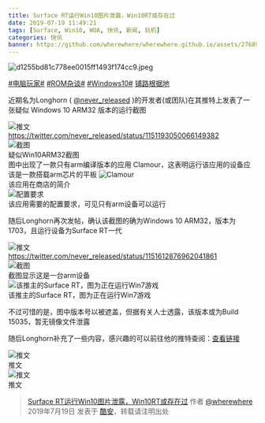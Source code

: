 ```yaml
---
title: Surface RT运行Win10图片泄露，Win10RT或存在过
date: 2019-07-19 11:49:21
tags: [Surface, Win10, WOA, 快讯, 新闻, 玩机]
categories: 快讯
banner: https://github.com/wherewhere/wherewhere.github.io/assets/27689196/5973083d-1616-4b76-ba3e-26fb9654a27b
---
```

![d1255bd81c778ee0015ff1493f174cc9.jpeg](https://github.com/wherewhere/wherewhere.github.io/assets/27689196/5973083d-1616-4b76-ba3e-26fb9654a27b)

[#电脑玩家#](https://www.coolapk.com/t/电脑玩家) [#ROM杂谈#](https://www.coolapk.com/t/ROM杂谈) [#Windows10#](https://www.coolapk.com/t/Windows10) [铺路根据地](https://www.coolapk.com/dyh/1480)

近期名为Longhorn ( [@never_released](https://twitter.com/never_released "Longhorn") )的开发者(或团队)在其推特上发表了一张疑似 Windows 10 ARM32 版本的运行截图

<img src="https://github.com/wherewhere/wherewhere.github.io/assets/27689196/f0358e90-bca5-4b08-8be7-e05f95d6c683" alt="推文"/>
<figcaption>
  <a href="https://twitter.com/never_released/status/1151193050066149382">https://twitter.com/never_released/status/1151193050066149382</a>
</figcaption>

<img src="https://github.com/wherewhere/wherewhere.github.io/assets/27689196/412f9942-c072-4a0c-b6c9-d270ac3d1861" alt="截图"/>
<figcaption>疑似Win10ARM32截图</figcaption>
图中出现了一款只有arm编译版本的应用 Clamour，这表明运行该应用的设备应该是一款搭载arm芯片的平板<!--more-->

<img src="https://github.com/wherewhere/wherewhere.github.io/assets/27689196/78cc6322-d86c-4b63-977e-93e091e6d2d4" alt="Clamour"/>
<figcaption>该应用在商店的简介</figcaption>

<img src="https://github.com/wherewhere/wherewhere.github.io/assets/27689196/2feca725-b534-44f2-929e-ef4867096761" alt="配置要求"/>
<figcaption>该应用需要的配置要求，可见只有arm设备可以运行</figcaption>

随后Longhorn再次发帖，确认该截图的确为Windows 10 ARM32，版本为1703，且运行设备为Surface RT一代

<img src="https://github.com/wherewhere/wherewhere.github.io/assets/27689196/9878a979-5fb0-4b9c-8226-5e3014d40c95" alt="推文"/>
<figcaption>
  <a href="https://twitter.com/never_released/status/1151612876962041861">https://twitter.com/never_released/status/1151612876962041861</a>
</figcaption>

<img src="https://github.com/wherewhere/wherewhere.github.io/assets/27689196/4c8fff52-8153-4297-adea-98b19983b5a1" alt="截图"/>
<figcaption>截图显示这是一台arm设备</figcaption>

<img src="https://github.com/wherewhere/wherewhere.github.io/assets/27689196/b69c8911-b6a1-4933-9562-dbcbc1150eb9" alt="该推主的Surface RT，图为正在运行Win7游戏"/>
<figcaption>该推主的Surface RT，图为正在运行Win7游戏</figcaption>

不过可惜的是，图中版本号以被遮盖，但据有关人士透露，该版本或为Build 15035，暂无镜像文件泄露

随后Longhorn补充了一些内容，感兴趣的可以前往他的推特查阅：[查看链接](https://twitter.com/never_released?s=17)

<img src="https://github.com/wherewhere/wherewhere.github.io/assets/27689196/ebccb5bd-f2d8-44b3-a1f9-f2d9e8677654" alt="推文"/>
<figcaption>推文</figcaption>

<img src="https://github.com/wherewhere/wherewhere.github.io/assets/27689196/837fc8c4-abfe-452d-a5fc-4a7ffcb901d0" alt="推文"/>
<figcaption>推文</figcaption>

> [Surface RT运行Win10图片泄露，Win10RT或存在过](https://www.coolapk.com/feed/12814291?shareKey=OTlkM2YxYzEwMjcxNjYzNWQ4MGM) 作者 [@wherewhere](https://www.coolapk.com/u/wherewhere) 2019年7月19日 发表于 [酷安](https://www.coolapk.com)，转载请注明出处
